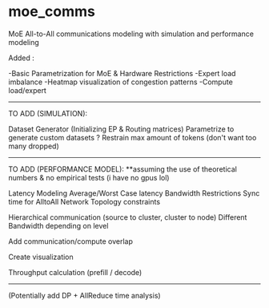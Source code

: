 # moe_comms
MoE All-to-All communications modeling with simulation and performance modeling

Added :

-Basic Parametrization for MoE & Hardware Restrictions
-Expert load imbalance
-Heatmap visualization of congestion patterns
-Compute load/expert

-----------------------------

TO ADD (SIMULATION):

Dataset Generator (Initializing EP & Routing matrices)
    Parametrize to generate custom datasets
        ? Restrain max amount of tokens (don't want too many dropped)

----------------------------------------------------------------------

TO ADD (PERFORMANCE MODEL): **assuming the use of theoretical numbers & no empirical tests (i have no gpus lol)

Latency Modeling
    Average/Worst Case latency
    Bandwidth Restrictions
    Sync time for AlltoAll 
    Network Topology constraints

Hierarchical communication (source to cluster, cluster to node)
    Different Bandwidth depending on level

Add communication/compute overlap

Create visualization

Throughput calculation (prefill / decode)

-----------------------------------------

(Potentially add DP + AllReduce time analysis)